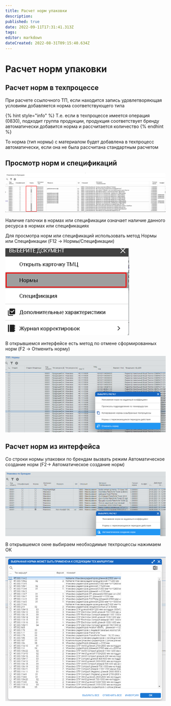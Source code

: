 ```yaml
---
title: Расчет норм упаковки
description: 
published: true
date: 2022-09-11T17:31:41.313Z
tags: 
editor: markdown
dateCreated: 2022-08-31T09:15:40.634Z
---
```


# Расчет норм упаковки

## Расчет норм в техпроцессе


При расчете ссылочного ТП, если находится запись удовлетворяющая условиям добавляется норма соответствующего типа

{% hint style="info" %}
Т.е. если в техпроцессе имеется операция (0830), подходит группа продукции, продукция соответствует бренду автоматически добавится норма и рассчитается количество
{% endhint %}

То норма (тип нормы) с материалом будет добавлена в техпроцесс автоматически, если она не была рассчитана стандартным расчетом

## Просмотр норм и спецификаций

![](<../../../assets/image (183).png>)

Наличие галочки в нормах или спецификации означает наличие данного ресурса в нормах или спецификациях

Для просмотра норм или спецификаций использовать метод Нормы или Спецификации (F12 -> Нормы/Спецификации)

![](<../../../assets/image (497).png>)

В открывшемся интерфейсе есть метод по отмене сформированных норм (F2 -> Отменить норму)

![](<../../../assets/image (887).png>)

## Расчет норм из интерфейса


Со строки нормы упаковки по брендам вызвать режим Автоматическое создание норм (F2-> Автоматическое создание норм)

![](<../../../assets/image (684).png>)

В открывшемся окне выбираем необходимые техпроцессы нажимаем ОК

![](<../../../assets/image (199).png>)
